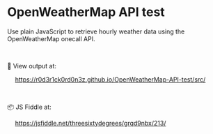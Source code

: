 # OpenWeatherMap API test
Use plain JavaScript to retrieve hourly weather data using the OpenWeatherMap onecall API. 

&nbsp;


:page_facing_up:
View output at: 

&emsp;
https://r0d3r1ck0rd0n3z.github.io/OpenWeatherMap-API-test/src/

&nbsp;


:package:
JS Fiddle at:

&emsp;
https://jsfiddle.net/threesixtydegrees/grqd9nbx/213/
